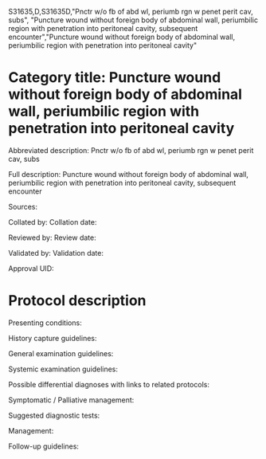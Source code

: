 S31635,D,S31635D,"Pnctr w/o fb of abd wl, periumb rgn w penet perit cav, subs", "Puncture wound without foreign body of abdominal wall, periumbilic region with penetration into peritoneal cavity, subsequent encounter","Puncture wound without foreign body of abdominal wall, periumbilic region with penetration into peritoneal cavity"
# Category title: Puncture wound without foreign body of abdominal wall, periumbilic region with penetration into peritoneal cavity

Abbreviated description: Pnctr w/o fb of abd wl, periumb rgn w penet perit cav, subs

Full description: Puncture wound without foreign body of abdominal wall, periumbilic region with penetration into peritoneal cavity, subsequent encounter

Sources:

Collated by:
Collation date:

Reviewed by:
Review date:

Validated by:
Validation date:

Approval UID:

# Protocol description

Presenting conditions:

History capture guidelines:

General examination guidelines:

Systemic examination guidelines:

Possible differential diagnoses with links to related protocols:

Symptomatic / Palliative management:

Suggested diagnostic tests:

Management:

Follow-up guidelines:
